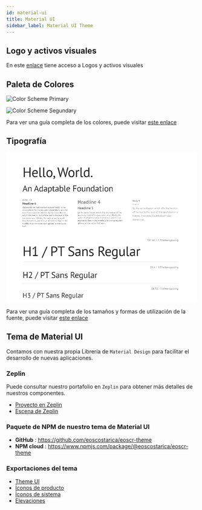 ```yaml
---
id: material-ui
title: Material UI
sidebar_label: Material UI Theme
---
```


## Logo y activos visuales

En este [enlace](https://github.com/eoscostarica/design-assets) tiene acceso a Logos y activos visuales

## Paleta de Colores

![Color Scheme Primary](https://raw.githubusercontent.com/eoscostarica/guide.eoscostarica.io/master/static/img/OSS_screnshots/EOSCR_Color_Scheme_Primary.PNG)

![Color Scheme Segundary](https://raw.githubusercontent.com/eoscostarica/guide.eoscostarica.io/master/static/img/OSS_screnshots/EOSCR_Color_Scheme_Secondary.PNG)

Para ver una guía completa de los colores, puede visitar [este enlace](https://github.com/eoscostarica/eoscr-mui-library/blob/master/exports/Color_Scheme.pdf)

## Tipografía

![Preview tipografia](https://raw.githubusercontent.com/eoscostarica/guias.eoscostarica.io/master/static/img/OSS_screnshots/preview_typography_scale.PNG)

Para ver una guía completa de los tamaños y formas de utilización de la fuente, puede visitar [este enlace](https://github.com/eoscostarica/eoscr-mui-library/blob/master/exports/Typography_Scale.pdf) 

## Tema de Material UI

Contamos con nuestra propia Librería de `Material Design` para facilitar el desarrollo de nuevas aplicaciones.

### Zeplin

Puede consultar nuestro portafolio en `Zeplin` para obtener más detalles de nuestros componentes.

- [Proyecto en Zeplin](https://zpl.io/brZKD4L)
- [Escena de Zeplin](https://scene.zeplin.io/project/5ea8f7f46cfde425751bc5ec)

### Paquete de NPM de nuestro tema de Material UI

- **GitHub** : https://github.com/eoscostarica/eoscr-theme
- **NPM cloud** : https://www.npmjs.com/package/@eoscostarica/eoscr-theme

### Exportaciones del tema
- [Theme UI](https://github.com/eoscostarica/eoscr-mui-library/blob/master/exports/Theme_UI.pdf)
- [Íconos de producto](https://github.com/eoscostarica/eoscr-mui-library/blob/master/exports/System_Icons.pdf)
- [Íconos de sistema](https://github.com/eoscostarica/eoscr-mui-library/blob/master/exports/Color_Scheme.pdf)
- [Elevaciones](https://github.com/eoscostarica/eoscr-mui-library/blob/master/exports/Elevation.pdf)
